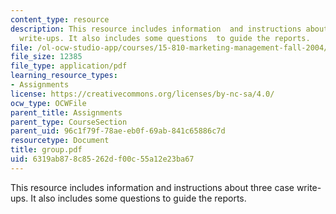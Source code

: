 ```yaml
---
content_type: resource
description: This resource includes information  and instructions about three case
  write-ups. It also includes some questions  to guide the reports.
file: /ol-ocw-studio-app/courses/15-810-marketing-management-fall-2004/6319ab878c85262df00c55a12e23ba67_group.pdf
file_size: 12385
file_type: application/pdf
learning_resource_types:
- Assignments
license: https://creativecommons.org/licenses/by-nc-sa/4.0/
ocw_type: OCWFile
parent_title: Assignments
parent_type: CourseSection
parent_uid: 96c1f79f-78ae-eb0f-69ab-841c65886c7d
resourcetype: Document
title: group.pdf
uid: 6319ab87-8c85-262d-f00c-55a12e23ba67
---
```

This resource includes information  and instructions about three case write-ups. It also includes some questions  to guide the reports.